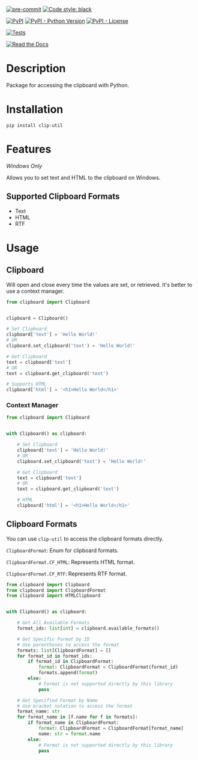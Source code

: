 [![pre-commit](https://img.shields.io/badge/pre--commit-enabled-brightgreen?logo=pre-commit&logoColor=white)](https://github.com/pre-commit/pre-commit)
[![Code style: black](https://img.shields.io/badge/code%20style-black-000000.svg)](https://github.com/psf/black)

[![PyPI](https://img.shields.io/pypi/v/clip-util?color=darkred)](https://pypi.org/project/clip-util/)
[![PyPI - Python Version](https://img.shields.io/pypi/pyversions/clip-util?label=Python%20Version&logo=python&logoColor=yellow)](https://pypi.org/project/clip-util/)
[![PyPI - License](https://img.shields.io/pypi/l/clip-util?color=green)](https://github.com/AceofSpades5757/clip-util/blob/main/LICENSE)

[![Tests](https://github.com/AceofSpades5757/clip-util/actions/workflows/test.yml/badge.svg)](https://github.com/AceofSpades5757/clip-util/actions/workflows/test.yml)

[![Read the Docs](https://img.shields.io/readthedocs/clip-util)](https://clip-util.readthedocs.io/en/latest/)

# Description

Package for accessing the clipboard with Python.

# Installation

`pip install clip-util`

# Features

_Windows Only_

Allows you to set text and HTML to the clipboard on Windows.

## Supported Clipboard Formats

- Text
- HTML
- RTF

# Usage

## Clipboard

Will open and close every time the values are set, or retrieved. It's better to use a context manager.

```python
from clipboard import Clipboard


clipboard = Clipboard()

# Set Clipboard
clipboard['text'] = 'Hello World!'
# OR
clipboard.set_clipboard('text') = 'Hello World!'

# Get Clipboard
text = clipboard['text']
# OR
text = clipboard.get_clipboard('text')

# Supports HTML
clipboard['html'] = '<h1>Hello World</h1>'
```


### Context Manager

```python
from clipboard import Clipboard


with Clipboard() as clipboard:

    # Set Clipboard
    clipboard['text'] = 'Hello World!'
    # OR
    clipboard.set_clipboard('text') = 'Hello World!'

    # Get Clipboard
    text = clipboard['text']
    # OR
    text = clipboard.get_clipboard('text')

    # HTML
    clipboard['html'] = '<h1>Hello World</h1>'
```

## Clipboard Formats

You can use `clip-util` to access the clipboard formats directly.

`ClipboardFormat`: Enum for clipboard formats.

`ClipboardFormat.CF_HTML`: Represents HTML format.

`ClipboardFormat.CF_RTF`: Represents RTF format.

```python
from clipboard import Clipboard
from clipboard import ClipboardFormat
from clipboard import HTMLClipboard


with Clipboard() as clipboard:

    # Get All Available Formats
    format_ids: list[int] = clipboard.available_formats()

    # Get Specific Format by ID
    # Use parentheses to access the format
    formats: list[ClipboardFormat] = []
    for format_id in format_ids:
        if format_id in ClipboardFormat:
            format: ClipboardFormat = ClipboardFormat(format_id)
            formats.append(format)
        else:
            # Format is not supported directly by this library
            pass

    # Get Specified Format by Name
    # Use bracket notation to access the format
    format_name: str
    for format_name in [f.name for f in formats]:
        if format_name in ClipboardFormat:
            format: ClipboardFormat = ClipboardFormat[format_name]
            name: str = format.name
        else:
            # Format is not supported directly by this library
            pass
```
